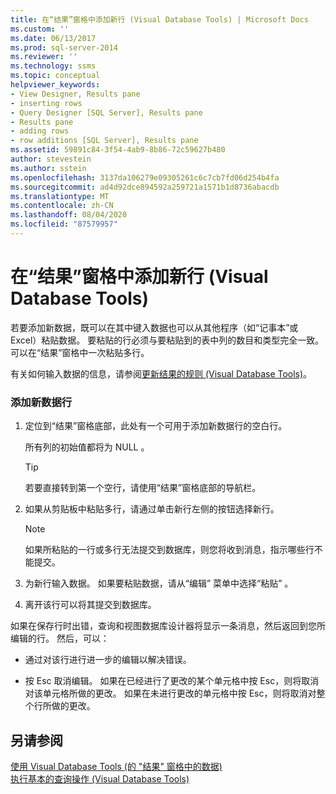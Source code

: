 ```yaml
---
title: 在“结果”窗格中添加新行 (Visual Database Tools) | Microsoft Docs
ms.custom: ''
ms.date: 06/13/2017
ms.prod: sql-server-2014
ms.reviewer: ''
ms.technology: ssms
ms.topic: conceptual
helpviewer_keywords:
- View Designer, Results pane
- inserting rows
- Query Designer [SQL Server], Results pane
- Results pane
- adding rows
- row additions [SQL Server], Results pane
ms.assetid: 59891c84-3f54-4ab9-8b86-72c59627b480
author: stevestein
ms.author: sstein
ms.openlocfilehash: 3137da106279e09305261c6c7cb7fd06d254b4fa
ms.sourcegitcommit: ad4d92dce894592a259721a1571b1d8736abacdb
ms.translationtype: MT
ms.contentlocale: zh-CN
ms.lasthandoff: 08/04/2020
ms.locfileid: "87579957"
---
```

# <a name="add-new-rows-in-the-results-pane-visual-database-tools"></a>在“结果”窗格中添加新行 (Visual Database Tools)
  若要添加新数据，既可以在其中键入数据也可以从其他程序（如“记事本”或 Excel）粘贴数据。 要粘贴的行必须与要粘贴到的表中列的数目和类型完全一致。 可以在“结果”窗格中一次粘贴多行。  
  
 有关如何输入数据的信息，请参阅[更新结果的规则 (Visual Database Tools)](visual-database-tools.md)。  
  
### <a name="to-add-a-new-data-row"></a>添加新数据行  
  
1.  定位到“结果”窗格底部，此处有一个可用于添加新数据行的空白行。  
  
     所有列的初始值都将为 NULL  。  
  
    > [!TIP]  
    >  若要直接转到第一个空行，请使用“结果”窗格底部的导航栏。  
  
2.  如果从剪贴板中粘贴多行，请通过单击新行左侧的按钮选择新行。  
  
    > [!NOTE]  
    >  如果所粘贴的一行或多行无法提交到数据库，则您将收到消息，指示哪些行不能提交。  
  
3.  为新行输入数据。 如果要粘贴数据，请从“编辑”  菜单中选择“粘贴”  。  
  
4.  离开该行可以将其提交到数据库。  
  
 如果在保存行时出错，查询和视图数据库设计器将显示一条消息，然后返回到您所编辑的行。 然后，可以：  
  
-   通过对该行进行进一步的编辑以解决错误。  
  
-   按 Esc 取消编辑。 如果在已经进行了更改的某个单元格中按 Esc，则将取消对该单元格所做的更改。 如果在未进行更改的单元格中按 Esc，则将取消对整个行所做的更改。  
  
## <a name="see-also"></a>另请参阅  
 [使用 Visual Database Tools &#40;的 "结果" 窗格中的数据&#41;](results-pane-visual-database-tools.md)   
 [执行基本的查询操作 (Visual Database Tools)](perform-basic-operations-with-queries-visual-database-tools.md)  
  
  
